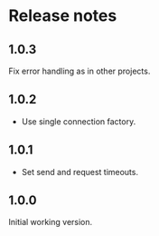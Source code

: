 # Release notes

## 1.0.3

Fix error handling as in other projects.

## 1.0.2

* Use single connection factory.

## 1.0.1

* Set send and request timeouts.

## 1.0.0

Initial working version.